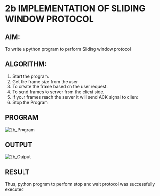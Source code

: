 # 2b IMPLEMENTATION OF SLIDING WINDOW PROTOCOL
## AIM:
To write a python program to perform Sliding window protocol
## ALGORITHM:
1. Start the program.
2. Get the frame size from the user
3. To create the frame based on the user request.
4. To send frames to server from the client side.
5. If your frames reach the server it will send ACK signal to client
6. Stop the Program
## PROGRAM
![2b_Program](https://github.com/user-attachments/assets/feb077e3-082c-4c61-b996-087cb63463fe)

## OUTPUT
![2b_Output](https://github.com/user-attachments/assets/71dbc72f-1ec2-44c7-9cf7-aadafd47b5ba)

## RESULT
Thus, python program to perform stop and wait protocol was successfully executed

